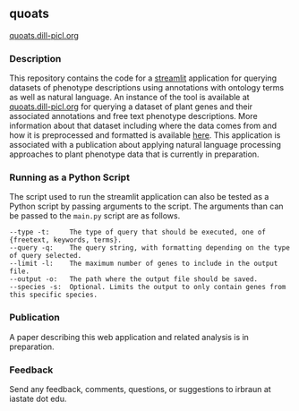 ## quoats

[quoats.dill-picl.org](https://quoats.dill-picl.org/)

### Description
This repository contains the code for a [streamlit](https://www.streamlit.io/) application for querying datasets of phenotype descriptions using annotations with ontology terms as well as natural language. An instance of the tool is available at [quoats.dill-picl.org](https://quoats.dill-picl.org/) for querying a dataset of plant genes and their associated annotations and free text phenotype descriptions. More information about that dataset including where the data comes from and how it is preprocessed and formatted is available [here](https://github.com/irbraun/plant-data). This application is associated with a publication about applying natural language processing approaches to plant phenotype data that is currently in preparation.


### Running as a Python Script
The script used to run the streamlit application can also be tested as a Python script by passing arguments to the script. The arguments than can be passed to the `main.py` script are as follows.
```
--type -t:     The type of query that should be executed, one of {freetext, keywords, terms}.
--query -q:    The query string, with formatting depending on the type of query selected.
--limit -l:    The maximum number of genes to include in the output file.
--output -o:   The path where the output file should be saved.
--species -s:  Optional. Limits the output to only contain genes from this specific species.
```

### Publication
A paper describing this web application and related analysis is in preparation.


### Feedback
Send any feedback, comments, questions, or suggestions to irbraun at iastate dot edu.
